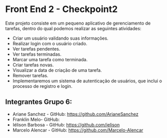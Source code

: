 # Front End 2 - Checkpoint2

Este projeto consiste em um pequeno aplicativo de gerenciamento de tarefas, dentro do qual podemos realizar as seguintes atividades:

- Criar um usuário validando suas informações.
- Realizar login com o usuário criado.
- Ver tarefas pendentes.
- Ver tarefas terminadas.
- Marcar uma tarefa como terminada.
- Criar tarefas novas.
- Visualizar a data de criação de uma tarefa.
- Remover tarefas.
- Implementaremos um sistema de autenticação de usuários, que inclui o processo de registro e login.


## Integrantes Grupo 6:
- Ariane Sanchez - GitHub: https://github.com/ArianeSanchez
- Franklin Melo- GitHub: 
- Iélison Barbosa - GitHub: https://github.com/ielison
- Marcelo Alencar - GitHub: https://github.com/Marcelo-Alencar